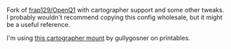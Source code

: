 Fork of [frap129/OpenQ1](https://github.com/frap129/OpenQ1) with cartographer support and some other tweaks. I probably wouldn't recommend copying this config wholesale, but it might be a useful reference. 

I'm using [this cartographer mount](https://www.printables.com/model/1205523-qidi-q1-pro-cartographer-mount) by gullygosner on printables.
